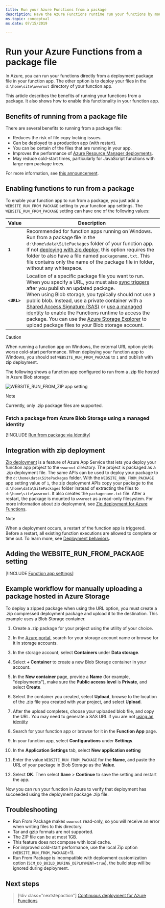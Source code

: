 ```yaml
---
title: Run your Azure Functions from a package 
description: Have the Azure Functions runtime run your functions by mounting a deployment package file that contains your function app project files.
ms.topic: conceptual
ms.date: 07/15/2019

---
```


# Run your Azure Functions from a package file

In Azure, you can run your functions directly from a deployment package file in your function app. The other option is to deploy your files in the `d:\home\site\wwwroot` directory of your function app.

This article describes the benefits of running your functions from a package. It also shows how to enable this functionality in your function app.

## Benefits of running from a package file
  
There are several benefits to running from a package file:

+ Reduces the risk of file copy locking issues.
+ Can be deployed to a production app (with restart).
+ You can be certain of the files that are running in your app.
+ Improves the performance of [Azure Resource Manager deployments](functions-infrastructure-as-code.md).
+ May reduce cold-start times, particularly for JavaScript functions with large npm package trees.

For more information, see [this announcement](https://github.com/Azure/app-service-announcements/issues/84).

## Enabling functions to run from a package

To enable your function app to run from a package, you just add a `WEBSITE_RUN_FROM_PACKAGE` setting to your function app settings. The `WEBSITE_RUN_FROM_PACKAGE` setting can have one of the following values:

| Value  | Description  |
|---------|---------|
| **`1`**  | Recommended for function apps running on Windows. Run from a package file in the `d:\home\data\SitePackages` folder of your function app. If not [deploying with zip deploy](#integration-with-zip-deployment), this option requires the folder to also have a file named `packagename.txt`. This file contains only the name of the package file in folder, without any whitespace. |
|**`<URL>`**  | Location of a specific package file you want to run. When you specify a URL, you must also [sync triggers](functions-deployment-technologies.md#trigger-syncing) after you publish an updated package. <br/>When using Blob storage, you typically should not use a public blob. Instead, use a private container with a [Shared Access Signature (SAS)](../vs-azure-tools-storage-manage-with-storage-explorer.md#generate-a-sas-in-storage-explorer) or [use a managed identity](#fetch-a-package-from-azure-blob-storage-using-a-managed-identity) to enable the Functions runtime to access the package. You can use the [Azure Storage Explorer](../vs-azure-tools-storage-manage-with-storage-explorer.md) to upload package files to your Blob storage account. |

> [!CAUTION]
> When running a function app on Windows, the external URL option yields worse cold-start performance. When deploying your function app to Windows, you should set `WEBSITE_RUN_FROM_PACKAGE` to `1` and publish with zip deployment.

The following shows a function app configured to run from a .zip file hosted in Azure Blob storage:

![WEBSITE_RUN_FROM_ZIP app setting](./media/run-functions-from-deployment-package/run-from-zip-app-setting-portal.png)

> [!NOTE]
> Currently, only .zip package files are supported.

### Fetch a package from Azure Blob Storage using a managed identity

[!INCLUDE [Run from package via Identity](../../includes/app-service-run-from-package-via-identity.md)]

## Integration with zip deployment

[Zip deployment][Zip deployment for Azure Functions] is a feature of Azure App Service that lets you deploy your function app project to the `wwwroot` directory. The project is packaged as a .zip deployment file. The same APIs can be used to deploy your package to the `d:\home\data\SitePackages` folder. With the `WEBSITE_RUN_FROM_PACKAGE` app setting value of `1`, the zip deployment APIs copy your package to the `d:\home\data\SitePackages` folder instead of extracting the files to `d:\home\site\wwwroot`. It also creates the `packagename.txt` file. After a restart, the package is mounted to `wwwroot` as a read-only filesystem. For more information about zip deployment, see [Zip deployment for Azure Functions](deployment-zip-push.md).

> [!NOTE]
> When a deployment occurs, a restart of the function app is triggered. Before a restart, all existing function executions are allowed to complete or time out. To learn more, see [Deployment behaviors](functions-deployment-technologies.md#deployment-behaviors).

## Adding the WEBSITE_RUN_FROM_PACKAGE setting

[!INCLUDE [Function app settings](../../includes/functions-app-settings.md)]


## Example workflow for manually uploading a package hosted in Azure Storage

To deploy a zipped package when using the URL option, you must create a .zip compressed deployment package and upload it to the destination. This example uses a Blob Storage container. 

1. Create a .zip package for your project using the utility of your choice.

1. In the [Azure portal](https://portal.azure.com), search for your storage account name or browse for it in storage accounts.
 
1. In the storage account, select **Containers** under **Data storage**.

1. Select **+ Container** to create a new Blob Storage container in your account.

1. In the **New container** page, provide a **Name** (for example, "deployments"), make sure the **Public access level** is **Private**, and select **Create**.

1. Select the container you created, select **Upload**, browse to the location of the .zip file you created with your project, and select **Upload**.

1. After the upload completes, choose your uploaded blob file, and copy the URL. You may need to generate a SAS URL if you are not [using an identity](#fetch-a-package-from-azure-blob-storage-using-a-managed-identity)

1. Search for your function app or browse for it in the **Function App** page. 

1. In your function app, select **Configurations** under **Settings**.

1. In the **Application Settings** tab, select **New application setting**

1. Enter the value `WEBSITE_RUN_FROM_PACKAGE` for the **Name**, and paste the URL of your package in Blob Storage as the **Value**.

1. Select **OK**. Then select  **Save** > **Continue** to save the setting and restart the app.

Now you can run your function in Azure to verify that deployment has succeeded using the deployment package .zip file.

## Troubleshooting

- Run From Package makes `wwwroot` read-only, so you will receive an error when writing files to this directory.
- Tar and gzip formats are not supported.
- The ZIP file can be at most 1GB.
- This feature does not compose with local cache.
- For improved cold-start performance, use the local Zip option (`WEBSITE_RUN_FROM_PACKAGE`=1).
- Run From Package is incompatible with deployment customization option (`SCM_DO_BUILD_DURING_DEPLOYMENT=true`), the build step will be ignored during deployment.

## Next steps

> [!div class="nextstepaction"]
> [Continuous deployment for Azure Functions](functions-continuous-deployment.md)

[Zip deployment for Azure Functions]: deployment-zip-push.md
